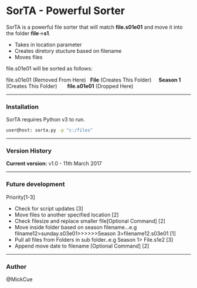 # SorTA - Powerful Sorter

SorTA is a powerful file sorter that will match **file.s01e01** and move it into the folder **file**->**s1**.

  - Takes in location parameter
  - Creates diretory stucture based on filename
  - Moves files

file.s01e01 will be sorted as follows:

file.s01e01 (Removed From Here)
&nbsp;&nbsp;**File** (Creates This Folder)
&nbsp;&nbsp;&nbsp;&nbsp;**Season 1** (Creates This Folder)
&nbsp;&nbsp;&nbsp;&nbsp;&nbsp;&nbsp;**file.s01e01** (Dropped Here)

___
### Installation

SorTA requires Python v3 to run.

```sh
user@host: sorta.py -p "c:/files"
```

___
### Version History

**Current version:** v1.0  - 11th March 2017
___
### Future development
Priority[1-3]
- Check for script updates [3]
- Move files to another specified location [2]
- Check filesize and replace smaller file[Optional Command] [2]
- Move inside folder based on season filename...e.g filname12>sunday.s03e01>>>>>>Season 3>filename12.s03e01 [1]
- Pull all files from Folders in sub folder..e.g Season 1> File.s1e2 [3]
- Append move date to filename [Optional Command] [2]

___
### Author
@MickCue
